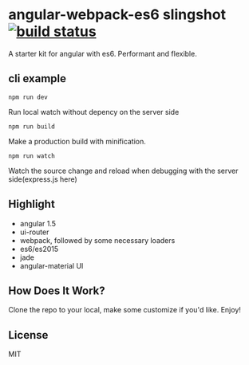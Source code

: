 angular-webpack-es6 slingshot [![build status](http://img.shields.io/travis/reactjs/react-redux/master.svg?style=flat-square)](http://www.guozj.com)
=========================

A starter kit for angular with es6.
Performant and flexible.


## cli example

```
npm run dev
```
Run local watch without depency on the server side
```
npm run build
```
Make a production build with minification.
```
npm run watch
```
Watch the source change and reload when debugging with the server side(express.js here)


## Highlight

- angular 1.5
- ui-router
- webpack, followed by some necessary loaders
- es6/es2015
- jade
- angular-material UI

## How Does It Work?

Clone the repo to your local, make some customize if you'd like.
Enjoy!

## License

MIT
